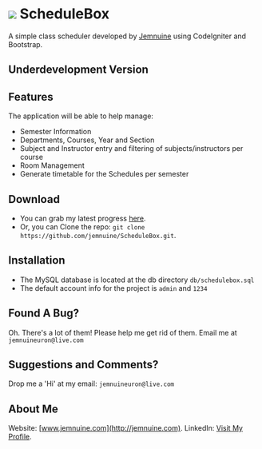 # <img src="http://s3.postimg.org/kix8o07n3/logo.png"> ScheduleBox

A simple class scheduler developed by [Jemnuine](https://github.com/jemnuine) using CodeIgniter and Bootstrap.

## Underdevelopment Version


## Features

The application will be able to help manage:

* Semester Information
* Departments, Courses, Year and Section
* Subject and Instructor entry and filtering of subjects/instructors per course
* Room Management
* Generate timetable for the Schedules per semester

## Download

* You can grab my latest progress [here](https://github.com/jemnuine/ScheduleBox/archive/master.zip).
* Or, you can Clone the repo: `git clone https://github.com/jemnuine/ScheduleBox.git`.

## Installation
* The MySQL database is located at the db directory `db/schedulebox.sql`
* The default account info for the project is `admin` and `1234`

## Found A Bug?

Oh. There's a lot of them! Please help me get rid of them. Email me at `jemnuineuron@live.com`

## Suggestions and Comments? 

Drop me a 'Hi' at my email: `jemnuineuron@live.com`

## About Me

Website: [www.jemnuine.com](http://jemnuine.com).
LinkedIn: [Visit My Profile](http://ph.linkedin.com/pub/leo-jeremiah-vicente/15/918/203).
